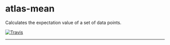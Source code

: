 # atlas-mean

Calculates the expectation value of a set of data points.

[![Travis](https://img.shields.io/travis/atlassubbed/atlas-mean.svg)](https://travis-ci.org/atlassubbed/atlas-mean)

---
